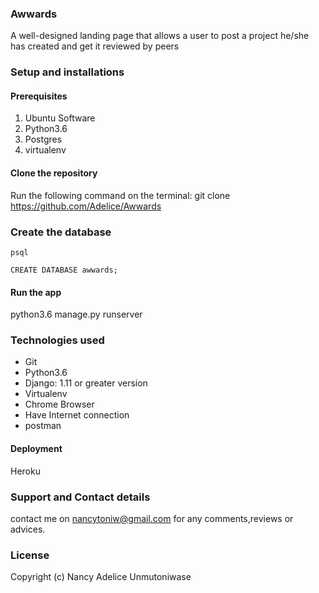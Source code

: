 ### Awwards
A well-designed landing page that allows a user to post a project he/she has created and get it reviewed by peers
### Setup and installations
#### Prerequisites
1. Ubuntu Software
2. Python3.6
3. Postgres
4. virtualenv
#### Clone the repository
Run the following command on the terminal: git clone https://github.com/Adelice/Awwards

### Create the database
```
psql

CREATE DATABASE awwards;
```

#### Run the app
python3.6 manage.py runserver
### Technologies used
* Git
* Python3.6
* Django: 1.11 or greater version
* Virtualenv
* Chrome Browser
* Have Internet connection
* postman
#### Deployment
Heroku
### Support and Contact details
contact me on nancytoniw@gmail.com for any comments,reviews or advices.
### License
Copyright (c) Nancy Adelice Unmutoniwase
